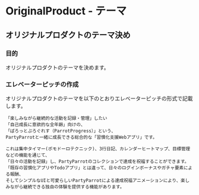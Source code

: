 # OriginalProduct - テーマ

## オリジナルプロダクトのテーマ決め

### 目的

オリジナルプロダクトのテーマを決めます。

### エレベーターピッチの作成

オリジナルプロダクトのテーマを以下のとおりエレベーターピッチの形式で記載します。

```
「楽しみながら継続的な活動を記録・管理」したい
「自己成長に意欲的な全年齢」向けの、
「ぱろっとぷろぐれす（ParrotProgress）」という、
PartyParrotと一緒に成長できる総合的な「習慣化支援Webアプリ」です。

これは集中タイマー(ポモドーロテクニック)、3行日記、カレンダーヒートマップ、目標管理などの機能を通じて、
「日々の活動を記録」し、PartyParrotのコレクションで達成を祝福することができます。
「既存の習慣化アプリやTodoアプリ」とは違って、日々のログインボーナスやガチャ要素による報酬、
そしてシンプルなUIと可愛らしいPartyParrotによる達成祝福アニメーションにより、楽しみながら継続できる独自の体験を提供する機能があります。
```